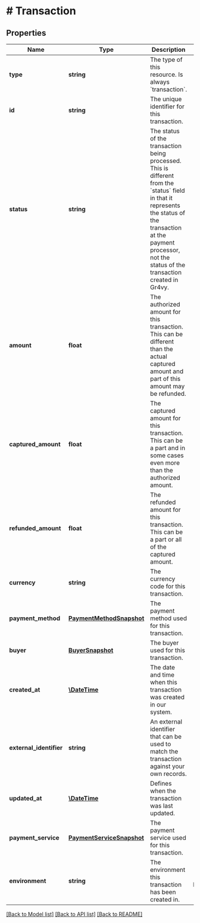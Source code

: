 # # Transaction

## Properties

Name | Type | Description | Notes
------------ | ------------- | ------------- | -------------
**type** | **string** | The type of this resource. Is always &#x60;transaction&#x60;. | [optional]
**id** | **string** | The unique identifier for this transaction. | [optional]
**status** | **string** | The status of the transaction being processed. This is different from the &#x60;status&#x60; field in that it represents the status of the transaction at the payment processor, not the status of the transaction created in Gr4vy. | [optional]
**amount** | **float** | The authorized amount for this transaction. This can be different than the actual captured amount and part of this amount may be refunded. | [optional]
**captured_amount** | **float** | The captured amount for this transaction. This can be a part and in some cases even more than the authorized amount. | [optional]
**refunded_amount** | **float** | The refunded amount for this transaction. This can be a part or all of the captured amount. | [optional]
**currency** | **string** | The currency code for this transaction. | [optional]
**payment_method** | [**PaymentMethodSnapshot**](PaymentMethodSnapshot.md) | The payment method used for this transaction. | [optional]
**buyer** | [**BuyerSnapshot**](BuyerSnapshot.md) | The buyer used for this transaction. | [optional]
**created_at** | [**\DateTime**](\DateTime.md) | The date and time when this transaction was created in our system. | [optional]
**external_identifier** | **string** | An external identifier that can be used to match the transaction against your own records. | [optional]
**updated_at** | [**\DateTime**](\DateTime.md) | Defines when the transaction was last updated. | [optional]
**payment_service** | [**PaymentServiceSnapshot**](PaymentServiceSnapshot.md) | The payment service used for this transaction. | [optional]
**environment** | **string** | The environment this transaction has been created in. | [optional] [default to ENVIRONMENT_PRODUCTION]

[[Back to Model list]](../../README.md#models) [[Back to API list]](../../README.md#endpoints) [[Back to README]](../../README.md)
